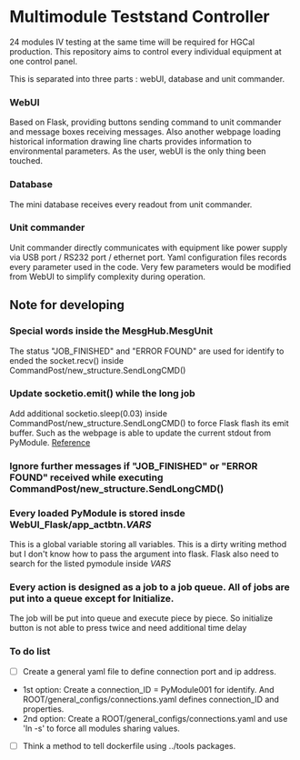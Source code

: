 # Multimodule Teststand Controller
24 modules IV testing at the same time will be required for HGCal production.
This repository aims to control every individual equipment at one control panel.

This is separated into three parts : webUI, database and unit commander.
### WebUI
Based on Flask, providing buttons sending command to unit commander and message boxes receiving messages.
Also another webpage loading historical information drawing line charts provides information to environmental parameters.
As the user, webUI is the only thing been touched.
### Database
The mini database receives every readout from unit commander.
### Unit commander
Unit commander directly communicates with equipment like power supply via USB port / RS232 port / ethernet port.
Yaml configuration files records every parameter used in the code.
Very few parameters would be modified from WebUI to simplify complexity during operation.



## Note for developing
### Special words inside the MesgHub.MesgUnit
The status "JOB_FINISHED" and "ERROR FOUND" are used for identify to ended the socket.recv() inside CommandPost/new_structure.SendLongCMD()

### Update socketio.emit() while the long job
Add additional socketio.sleep(0.03) inside CommandPost/new_structure.SendLongCMD() to force Flask flash its emit buffer. Such as the webpage is able to update the current stdout from PyModule. [Reference](https://blog.csdn.net/wangyuehy/article/details/123382520)

### Ignore further messages if "JOB_FINISHED" or "ERROR FOUND" received while executing CommandPost/new_structure.SendLongCMD()

### Every loaded PyModule is stored insde WebUI_Flask/app_actbtn._VARS_
This is a global variable storing all variables. This is a dirty writing method but I don't know how to pass the argument into flask. Flask also need to search for the listed pymodule inside _VARS_

### Every action is designed as a job to a job queue. All of jobs are put into a queue except for Initialize.
The job will be put into queue and execute piece by piece. So initialize button is not able to press twice and need additional time delay


### To do list
* [ ] Create a general yaml file to define connection port and ip address.
 - 1st option: Create a connection_ID = PyModule001 for identify. And ROOT/general_configs/connections.yaml defines connection_ID and properties.
 - 2nd option: Create a ROOT/general_configs/connections.yaml and use 'ln -s' to force all modules sharing values.
* [ ] Think a method to tell dockerfile using ../tools packages.
